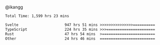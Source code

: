 @ikangg
<!--START_SECTION:waka-->

```txt
Total Time: 1,599 hrs 23 mins

Svelte                     947 hrs 51 mins >>>>>>>>>>>>>>>==========   58.36 %
TypeScript                 224 hrs 35 mins >>>======================   13.83 %
Rust                       47 hrs 54 mins  >========================   02.95 %
Other                      24 hrs 46 mins  =========================   01.53 %
```

<!--END_SECTION:waka-->
